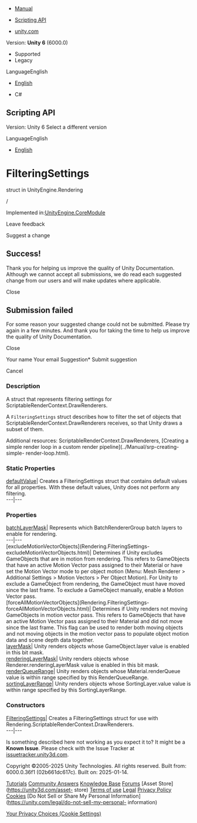 [ ]()

  * [Manual](../Manual/index.html)
  * [Scripting API](../ScriptReference/index.html)

  * [unity.com](https://unity.com/)

Version: **Unity 6** (6000.0)

  * Supported
  * Legacy

LanguageEnglish

  * [English]()

  * C#

[ ](https://docs.unity3d.com)

## Scripting API

Version: Unity 6 Select a different version

LanguageEnglish

  * [English]()

# FilteringSettings

struct in UnityEngine.Rendering

/

Implemented in:[UnityEngine.CoreModule](UnityEngine.CoreModule.html)

Leave feedback

Suggest a change

## Success!

Thank you for helping us improve the quality of Unity Documentation. Although
we cannot accept all submissions, we do read each suggested change from our
users and will make updates where applicable.

Close

## Submission failed

For some reason your suggested change could not be submitted. Please <a>try
again</a> in a few minutes. And thank you for taking the time to help us
improve the quality of Unity Documentation.

Close

Your name Your email Suggestion* Submit suggestion

Cancel

[ ]()

### Description

A struct that represents filtering settings for
ScriptableRenderContext.DrawRenderers.

A `FilteringSettings` struct describes how to filter the set of objects that
ScriptableRenderContext.DrawRenderers receives, so that Unity draws a subset
of them.  
  
Additional resources: ScriptableRenderContext.DrawRenderers, [Creating a
simple render loop in a custom render pipeline](../Manual/srp-creating-simple-
render-loop.html).

### Static Properties

[defaultValue](Rendering.FilteringSettings-defaultValue.html)| Creates a
FilteringSettings struct that contains default values for all properties. With
these default values, Unity does not perform any filtering.  
---|---  
  
### Properties

[batchLayerMask](Rendering.FilteringSettings-batchLayerMask.html)| Represents
which BatchRendererGroup batch layers to enable for rendering.  
---|---  
[excludeMotionVectorObjects](Rendering.FilteringSettings-
excludeMotionVectorObjects.html)| Determines if Unity excludes GameObjects
that are in motion from rendering. This refers to GameObjects that have an
active Motion Vector pass assigned to their Material or have set the Motion
Vector mode to per object motion (Menu: Mesh Renderer > Additional Settings >
Motion Vectors > Per Object Motion). For Unity to exclude a GameObject from
rendering, the GameObject must have moved since the last frame. To exclude a
GameObject manually, enable a Motion Vector pass.  
[forceAllMotionVectorObjects](Rendering.FilteringSettings-
forceAllMotionVectorObjects.html)| Determines if Unity renders not moving
GameObjects in motion vector pass. This refers to GameObjects that have an
active Motion Vector pass assigned to their Material and did not move since
the last frame. This flag can be used to render both moving objects and not
moving objects in the motion vector pass to populate object motion data and
scene depth data together.  
[layerMask](Rendering.FilteringSettings-layerMask.html)| Unity renders objects
whose GameObject.layer value is enabled in this bit mask.  
[renderingLayerMask](Rendering.FilteringSettings-renderingLayerMask.html)|
Unity renders objects whose Renderer.renderingLayerMask value is enabled in
this bit mask.  
[renderQueueRange](Rendering.FilteringSettings-renderQueueRange.html)| Unity
renders objects whose Material.renderQueue value is within range specified by
this RenderQueueRange.  
[sortingLayerRange](Rendering.FilteringSettings-sortingLayerRange.html)| Unity
renders objects whose SortingLayer.value value is within range specified by
this SortingLayerRange.  
  
### Constructors

[FilteringSettings](Rendering.FilteringSettings-ctor.html)| Creates a
FilteringSettings struct for use with
Rendering.ScriptableRenderContext.DrawRenderers.  
---|---  
  
Is something described here not working as you expect it to? It might be a
**Known Issue**. Please check with the Issue Tracker at
[issuetracker.unity3d.com](https://issuetracker.unity3d.com).

Copyright ©2005-2025 Unity Technologies. All rights reserved. Built from:
6000.0.36f1 (02b661dc617c). Built on: 2025-01-14.

[Tutorials](https://unity3d.com/learn) [Community
Answers](https://answers.unity3d.com) [Knowledge
Base](https://support.unity3d.com/hc/en-us)
[Forums](https://forum.unity3d.com) [Asset Store](https://unity3d.com/asset-
store) [Terms of use](https://docs.unity3d.com/Manual/TermsOfUse.html)
[Legal](https://unity.com/legal) [Privacy
Policy](https://unity.com/legal/privacy-policy)
[Cookies](https://unity.com/legal/cookie-policy) [Do Not Sell or Share My
Personal Information](https://unity.com/legal/do-not-sell-my-personal-
information)

[Your Privacy Choices (Cookie Settings)](javascript:void\(0\);)

